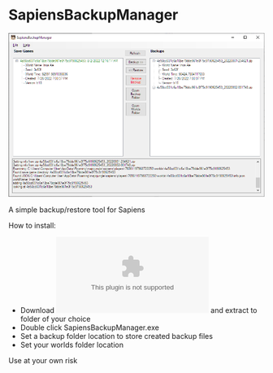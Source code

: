 # SapiensBackupManager

![screenshot](https://github.com/wriley/SapiensBackupManager/blob/master/screenshot.png)

A simple backup/restore tool for Sapiens

How to install:
* Download ![SapiensBackupManager.zip](https://github.com/wriley/SapiensBackupManager/raw/master/download/SapiensBackupManager.zip) and extract to folder of your choice
* Double click SapiensBackupManager.exe
* Set a backup folder location to store created backup files
* Set your worlds folder location

Use at your own risk
